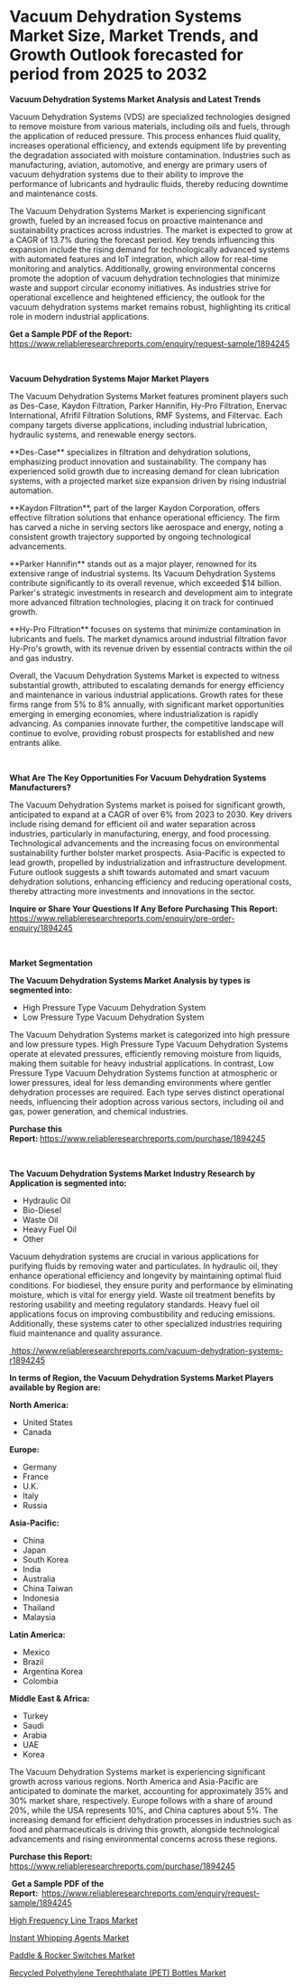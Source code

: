 <p><h1>Vacuum Dehydration Systems Market Size, Market Trends, and Growth Outlook forecasted for period from 2025 to 2032</h1></p><p><strong>Vacuum Dehydration Systems Market Analysis and Latest Trends</strong></p>
<p><p>Vacuum Dehydration Systems (VDS) are specialized technologies designed to remove moisture from various materials, including oils and fuels, through the application of reduced pressure. This process enhances fluid quality, increases operational efficiency, and extends equipment life by preventing the degradation associated with moisture contamination. Industries such as manufacturing, aviation, automotive, and energy are primary users of vacuum dehydration systems due to their ability to improve the performance of lubricants and hydraulic fluids, thereby reducing downtime and maintenance costs.</p><p>The Vacuum Dehydration Systems Market is experiencing significant growth, fueled by an increased focus on proactive maintenance and sustainability practices across industries. The market is expected to grow at a CAGR of 13.7% during the forecast period. Key trends influencing this expansion include the rising demand for technologically advanced systems with automated features and IoT integration, which allow for real-time monitoring and analytics. Additionally, growing environmental concerns promote the adoption of vacuum dehydration technologies that minimize waste and support circular economy initiatives. As industries strive for operational excellence and heightened efficiency, the outlook for the vacuum dehydration systems market remains robust, highlighting its critical role in modern industrial applications.</p></p>
<p><strong>Get a Sample PDF of the Report:&nbsp;</strong> <a href="https://www.reliableresearchreports.com/enquiry/request-sample/1894245?utm_campaign=102&utm_medium=2&utm_source=Github&utm_content=ia&utm_term=14012025&utm_id=vacuum-dehydration-systems">https://www.reliableresearchreports.com/enquiry/request-sample/1894245</a></p>
<p>&nbsp;</p>
<p><strong>Vacuum Dehydration Systems Major Market Players</strong></p>
<p><p>The Vacuum Dehydration Systems Market features prominent players such as Des-Case, Kaydon Filtration, Parker Hannifin, Hy-Pro Filtration, Enervac International, Afrifil Filtration Solutions, RMF Systems, and Filtervac. Each company targets diverse applications, including industrial lubrication, hydraulic systems, and renewable energy sectors.</p><p>**Des-Case** specializes in filtration and dehydration solutions, emphasizing product innovation and sustainability. The company has experienced solid growth due to increasing demand for clean lubrication systems, with a projected market size expansion driven by rising industrial automation.</p><p>**Kaydon Filtration**, part of the larger Kaydon Corporation, offers effective filtration solutions that enhance operational efficiency. The firm has carved a niche in serving sectors like aerospace and energy, noting a consistent growth trajectory supported by ongoing technological advancements.</p><p>**Parker Hannifin** stands out as a major player, renowned for its extensive range of industrial systems. Its Vacuum Dehydration Systems contribute significantly to its overall revenue, which exceeded $14 billion. Parker's strategic investments in research and development aim to integrate more advanced filtration technologies, placing it on track for continued growth.</p><p>**Hy-Pro Filtration** focuses on systems that minimize contamination in lubricants and fuels. The market dynamics around industrial filtration favor Hy-Pro's growth, with its revenue driven by essential contracts within the oil and gas industry.</p><p>Overall, the Vacuum Dehydration Systems Market is expected to witness substantial growth, attributed to escalating demands for energy efficiency and maintenance in various industrial applications. Growth rates for these firms range from 5% to 8% annually, with significant market opportunities emerging in emerging economies, where industrialization is rapidly advancing. As companies innovate further, the competitive landscape will continue to evolve, providing robust prospects for established and new entrants alike.</p></p>
<p>&nbsp;</p>
<p><strong>What Are The Key Opportunities For Vacuum Dehydration Systems Manufacturers?</strong></p>
<p><p>The Vacuum Dehydration Systems market is poised for significant growth, anticipated to expand at a CAGR of over 6% from 2023 to 2030. Key drivers include rising demand for efficient oil and water separation across industries, particularly in manufacturing, energy, and food processing. Technological advancements and the increasing focus on environmental sustainability further bolster market prospects. Asia-Pacific is expected to lead growth, propelled by industrialization and infrastructure development. Future outlook suggests a shift towards automated and smart vacuum dehydration solutions, enhancing efficiency and reducing operational costs, thereby attracting more investments and innovations in the sector.</p></p>
<p><strong>Inquire or Share Your Questions If Any Before Purchasing This Report:</strong> <a href="https://www.reliableresearchreports.com/enquiry/pre-order-enquiry/1894245?utm_campaign=102&utm_medium=2&utm_source=Github&utm_content=ia&utm_term=14012025&utm_id=vacuum-dehydration-systems">https://www.reliableresearchreports.com/enquiry/pre-order-enquiry/1894245</a></p>
<p>&nbsp;</p>
<p><strong>Market Segmentation</strong></p>
<p><strong>The Vacuum Dehydration Systems Market Analysis by types is segmented into:</strong></p>
<p><ul><li>High Pressure Type Vacuum Dehydration System</li><li>Low Pressure Type Vacuum Dehydration System</li></ul></p>
<p><p>The Vacuum Dehydration Systems market is categorized into high pressure and low pressure types. High Pressure Type Vacuum Dehydration Systems operate at elevated pressures, efficiently removing moisture from liquids, making them suitable for heavy industrial applications. In contrast, Low Pressure Type Vacuum Dehydration Systems function at atmospheric or lower pressures, ideal for less demanding environments where gentler dehydration processes are required. Each type serves distinct operational needs, influencing their adoption across various sectors, including oil and gas, power generation, and chemical industries.</p></p>
<p><strong>Purchase this Report:&nbsp;</strong><a href="https://www.reliableresearchreports.com/purchase/1894245?utm_campaign=102&utm_medium=2&utm_source=Github&utm_content=ia&utm_term=14012025&utm_id=vacuum-dehydration-systems">https://www.reliableresearchreports.com/purchase/1894245</a></p>
<p>&nbsp;</p>
<p><strong>The Vacuum Dehydration Systems Market Industry Research by Application is segmented into:</strong></p>
<p><ul><li>Hydraulic Oil</li><li>Bio-Diesel</li><li>Waste Oil</li><li>Heavy Fuel Oil</li><li>Other</li></ul></p>
<p><p>Vacuum dehydration systems are crucial in various applications for purifying fluids by removing water and particulates. In hydraulic oil, they enhance operational efficiency and longevity by maintaining optimal fluid conditions. For biodiesel, they ensure purity and performance by eliminating moisture, which is vital for energy yield. Waste oil treatment benefits by restoring usability and meeting regulatory standards. Heavy fuel oil applications focus on improving combustibility and reducing emissions. Additionally, these systems cater to other specialized industries requiring fluid maintenance and quality assurance.</p></p>
<p><a href="https://www.reliableresearchreports.com/vacuum-dehydration-systems-r1894245?utm_campaign=102&utm_medium=2&utm_source=Github&utm_content=ia&utm_term=14012025&utm_id=vacuum-dehydration-systems">&nbsp;https://www.reliableresearchreports.com/vacuum-dehydration-systems-r1894245</a></p>
<p><strong>In terms of Region, the Vacuum Dehydration Systems Market Players available by Region are:</strong></p>
<p>
    <p> <strong> North America: </strong>
        <ul>
            <li>United States</li>
            <li>Canada</li>
        </ul>
        </p> 
    <p> <strong> Europe: </strong>
        <ul>
            <li>Germany</li>
            <li>France</li>
            <li>U.K.</li>
            <li>Italy</li>
            <li>Russia</li>
        </ul>
        </p> 
    <p> <strong> Asia-Pacific: </strong>
        <ul>
            <li>China</li>
            <li>Japan</li>
            <li>South Korea</li>
            <li>India</li>
            <li>Australia</li>
            <li>China Taiwan</li>
            <li>Indonesia</li>
            <li>Thailand</li>
            <li>Malaysia</li>
        </ul>
        </p> 
    <p> <strong> Latin America: </strong>
        <ul>
            <li>Mexico</li>
            <li>Brazil</li>
            <li>Argentina Korea</li>
            <li>Colombia</li>
        </ul>
        </p> 
    <p> <strong> Middle East & Africa: </strong>
        <ul>
            <li>Turkey</li>
            <li>Saudi</li>
            <li>Arabia</li>
            <li>UAE</li>
            <li>Korea</li>
        </ul>
    </p>
    </p>
<p><p>The Vacuum Dehydration Systems market is experiencing significant growth across various regions. North America and Asia-Pacific are anticipated to dominate the market, accounting for approximately 35% and 30% market share, respectively. Europe follows with a share of around 20%, while the USA represents 10%, and China captures about 5%. The increasing demand for efficient dehydration processes in industries such as food and pharmaceuticals is driving this growth, alongside technological advancements and rising environmental concerns across these regions.</p></p>
<p><strong>Purchase this Report: </strong><a href="https://www.reliableresearchreports.com/purchase/1894245?utm_campaign=102&utm_medium=2&utm_source=Github&utm_content=ia&utm_term=14012025&utm_id=vacuum-dehydration-systems">https://www.reliableresearchreports.com/purchase/1894245</a></p>
<p>&nbsp;<strong>Get a Sample PDF of the Report:&nbsp;&nbsp;</strong><a href="https://www.reliableresearchreports.com/enquiry/request-sample/1894245?utm_campaign=102&utm_medium=2&utm_source=Github&utm_content=ia&utm_term=14012025&utm_id=vacuum-dehydration-systems">https://www.reliableresearchreports.com/enquiry/request-sample/1894245</a></p>
<p><strong></strong></p>
<p><p><a href="https://github.com/pearlinewhite4692/Market-Research-Report-List-1/blob/main/high-frequency-line-traps-market.md?utm_campaign=102&utm_medium=2&utm_source=Github&utm_content=ia&utm_term=14012025&utm_id=vacuum-dehydration-systems">High Frequency Line Traps Market</a></p><p><a href="https://github.com/hillsmyung726/Market-Research-Report-List-1/blob/main/instant-whipping-agents-market.md?utm_campaign=102&utm_medium=2&utm_source=Github&utm_content=ia&utm_term=14012025&utm_id=vacuum-dehydration-systems">Instant Whipping Agents Market</a></p><p><a href="https://github.com/FlorianWolf90/Market-Research-Report-List-1/blob/main/paddle-rocker-switches-market.md?utm_campaign=102&utm_medium=2&utm_source=Github&utm_content=ia&utm_term=14012025&utm_id=vacuum-dehydration-systems">Paddle & Rocker Switches Market</a></p><p><a href="https://github.com/NargisHussain75/Market-Research-Report-List-1/blob/main/recycled-polyethylene-terephthalate-pet-bottles-market.md?utm_campaign=102&utm_medium=2&utm_source=Github&utm_content=ia&utm_term=14012025&utm_id=vacuum-dehydration-systems">Recycled Polyethylene Terephthalate (PET) Bottles Market</a></p></p>